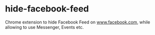 # hide-facebook-feed
Chrome extension to hide Facebook Feed on www.facebook.com, while allowing to use Messenger, Events etc.
